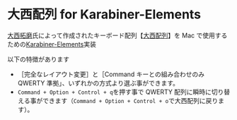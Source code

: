 # 大西配列 for Karabiner-Elements

[大西拓磨](https://x.com/IlllIlllIlIlIll)氏によって作成されたキーボード配列【[大西配列](https://o24.works/layout/)】を Mac で使用するための[Karabiner-Elements](https://karabiner-elements.pqrs.org/)実装

以下の特徴があります
- ［完全なレイアウト変更］と［Command キーとの組み合わせのみ QWERTY 準拠」、いずれかの方式より選ぶ事ができます。
- `Command + Option + Control + q`を押す事で QWERTY 配列に瞬時に切り替える事ができます（`Command + Option + Control + o`で大西配列に戻ります）。
